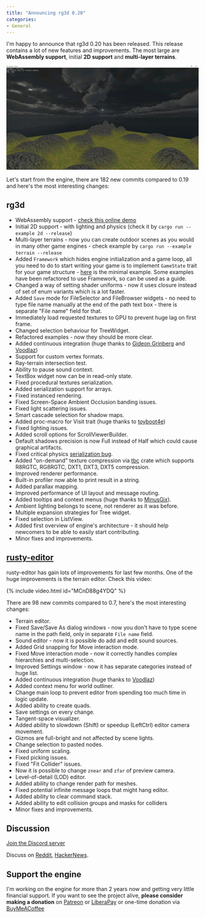 ```yaml
---
title: "Announcing rg3d 0.20"
categories: 
- General
---
```


I'm happy to announce that rg3d 0.20 has been released. This release contains a lot of new features and improvements.
The most large are **WebAssembly support**, initial **2D support** and **multi-layer terrains**.

![Terrain](/assets/rg3d-0.20-terrain.jpg)

Let's start from the engine, there are 182 new commits compared to 0.19 and here's the most interesting changes:

## rg3d

- WebAssembly support - [check this online demo](https://rg3d.rs/assets/webexample/index.html)
- Initial 2D support - with lighting and physics (check it by `cargo run --example 2d --release`)
- Multi-layer terrains - now you can create outdoor scenes as you would in many other game engines - 
  check example by `cargo run --example terrain --release`
- Added `Framework` which hides engine initialization and a game loop, all you need to do to start
  writing your game is to implement `GameState` trait for your game structure - 
  [here](https://github.com/FyroxEngine/Fyrox/blob/master/examples/framework.rs) is the minimal
  example. Some examples have been refactored to use Framework, so can be used as a guide.
- Changed a way of setting shader uniforms - now it uses closure instead of set of enum variants which is a lot
  faster.
- Added `Save` mode for FileSelector and FileBrowser widgets - no need to type file name manually at the end of the 
  path text box - there is separate "File name" field for that.
- Immediately load requested textures to GPU to prevent huge lag on first frame.
- Changed selection behaviour for TreeWidget.
- Refactored examples - now they should be more clear.
- Added continuous integration (huge thanks to [Gideon Grinberg](https://github.com/gideongrinberg) and [Voodlaz](https://github.com/Voodlaz))
- Support for custom vertex formats.
- Ray-terrain intersection test.
- Ability to pause sound context.
- TextBox widget now can be in read-only state.
- Fixed procedural textures serialization.
- Added serialization support for arrays.
- Fixed instanced rendering.
- Fixed Screen-Space Ambient Occlusion banding issues.
- Fixed light scattering issues.
- Smart cascade selection for shadow maps.
- Added proc-macro for Visit trait (huge thanks to [toyboot4e](https://github.com/toyboot4e))
- Fixed lighting issues.
- Added scroll options for ScrollViewerBuilder.
- Default shadows precision is now Full instead of Half which could cause graphical artifacts.
- Fixed critical physics [serialization bug](https://github.com/FyroxEngine/Fyrox/commit/82e52a5e39747f85fe7819215765a9a0bcddf1bc).
- Added "on-demand" texture compression via [tbc](https://github.com/mrDIMAS/tbc) crate which supports R8RGTC, 
  RG8RGTC, DXT1, DXT3, DXT5 compression.
- Improved renderer performance.
- Built-in profiler now able to print result in a string.
- Added parallax mapping.
- Improved performance of UI layout and message routing.
- Added tooltips and context menus (huge thanks to [MinusGix](https://github.com/MinusGix)).
- Ambient lighting belongs to scene, not renderer as it was before.
- Multiple expansion strategies for Tree widget.
- Fixed selection in ListView.
- Added first overview of engine's architecture - it should help newcomers to be able to easily start contributing.
- Minor fixes and improvements.

## [rusty-editor](https://github.com/mrDIMAS/rusty-editor)

rusty-editor has gain lots of improvements for last few months. One of the huge improvements is the terrain
editor. Check this video:

{% include video.html id="MCnD88g4YDQ" %}

There are 98 new commits compared to 0.7, here's the most interesting changes:

- Terrain editor.
- Fixed Save/Save As dialog windows - now you don't have to type scene name in the path field,
  only in separate `File name` field.
- Sound editor - now it is possible do add and edit sound sources.
- Added Grid snapping for Move interaction mode.
- Fixed Move interaction mode - now it correctly handles complex hierarchies and multi-selection.
- Improved Settings window - now it has separate categories instead of huge list.
- Added continuous integration (huge thanks to [Voodlaz](https://github.com/Voodlaz))
- Added context menu for world outliner.
- Change main loop to prevent editor from spending too much time in logic update.
- Added ability to create quads.
- Save settings on every change.
- Tangent-space visualizer.
- Added ability to slowdown (Shift) or speedup (LeftCtrl) editor camera movement.
- Gizmos are full-bright and not affected by scene lights.
- Change selection to pasted nodes.
- Fixed uniform scaling.
- Fixed picking issues.
- Fixed "Fit Collider" issues.
- Now it is possible to change `znear` and `zfar` of preview camera.
- Level-of-detail (LOD) editor.
- Added ability to change render path for meshes.
- Fixed potential infinite message loops that might hang editor.
- Added ability to clear command stack.
- Added ability to edit collision groups and masks for colliders
- Minor fixes and improvements.

## Discussion

[Join the Discord server](https://discord.gg/xENF5Uh)

Discuss on [Reddit](https://www.reddit.com/r/rust/comments/nxlz5d/announcing_rg3d_020_a_featurerich_and_easytouse/), 
[HackerNews](https://news.ycombinator.com/item?id=27476439).

## Support the engine

I'm working on the engine for more than 2 years now and getting very little financial support. If you want to
see the project alive, **please consider making a donation** on [Patreon](https://patreon.com/mrdimas) or
[LiberaPay](https://liberapay.com/mrDIMAS) or one-time donation via
[BuyMeACoffee](https://www.buymeacoffee.com/mrDIMAS)
